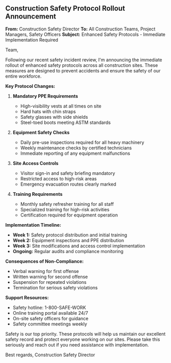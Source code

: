 ## Construction Safety Protocol Rollout Announcement

**From:** Construction Safety Director
**To:** All Construction Teams, Project Managers, Safety Officers
**Subject:** Enhanced Safety Protocols - Immediate Implementation Required

Team,

Following our recent safety incident review, I'm announcing the immediate rollout of enhanced safety protocols across all construction sites. These measures are designed to prevent accidents and ensure the safety of our entire workforce.

**Key Protocol Changes:**

1. **Mandatory PPE Requirements**
   - High-visibility vests at all times on site
   - Hard hats with chin straps
   - Safety glasses with side shields
   - Steel-toed boots meeting ASTM standards

2. **Equipment Safety Checks**
   - Daily pre-use inspections required for all heavy machinery
   - Weekly maintenance checks by certified technicians
   - Immediate reporting of any equipment malfunctions

3. **Site Access Controls**
   - Visitor sign-in and safety briefing mandatory
   - Restricted access to high-risk areas
   - Emergency evacuation routes clearly marked

4. **Training Requirements**
   - Monthly safety refresher training for all staff
   - Specialized training for high-risk activities
   - Certification required for equipment operation

**Implementation Timeline:**

- **Week 1:** Safety protocol distribution and initial training
- **Week 2:** Equipment inspections and PPE distribution
- **Week 3:** Site modifications and access control implementation
- **Ongoing:** Regular audits and compliance monitoring

**Consequences of Non-Compliance:**

- Verbal warning for first offense
- Written warning for second offense
- Suspension for repeated violations
- Termination for serious safety violations

**Support Resources:**

- Safety hotline: 1-800-SAFE-WORK
- Online training portal available 24/7
- On-site safety officers for guidance
- Safety committee meetings weekly

Safety is our top priority. These protocols will help us maintain our excellent safety record and protect everyone working on our sites. Please take this seriously and reach out if you need assistance with implementation.

Best regards,
Construction Safety Director
